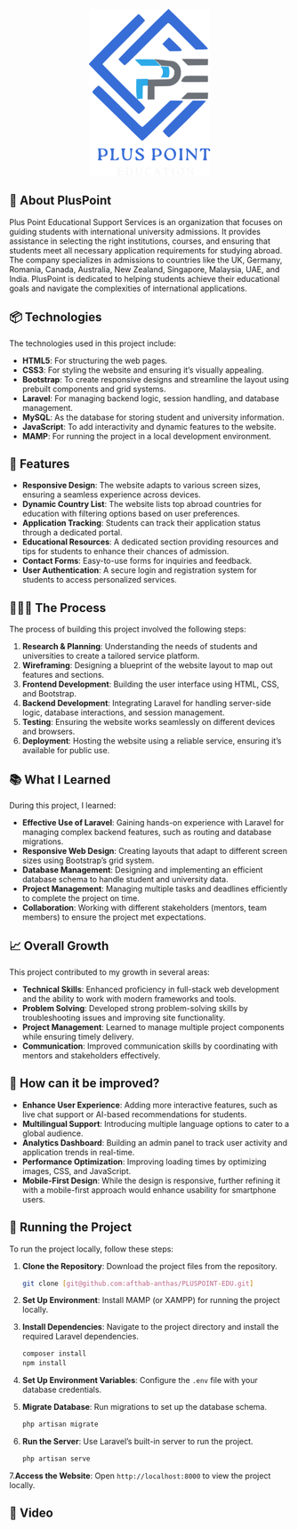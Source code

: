 <p align="center"><a href="https://pluspoint.uk" target="_blank"><img src="public/assets/images/logomain-D82XgayM.png" width="auto" height="300px" alt="Pluspoint Logo"></a></p>

<p align="center">
</p>

## 🏫 About PlusPoint

Plus Point Educational Support Services is an organization that focuses on guiding students with international university admissions. It provides assistance in selecting the right institutions, courses, and ensuring that students meet all necessary application requirements for studying abroad. The company specializes in admissions to countries like the UK, Germany, Romania, Canada, Australia, New Zealand, Singapore, Malaysia, UAE, and India. PlusPoint is dedicated to helping students achieve their educational goals and navigate the complexities of international applications.

## 📦 Technologies

The technologies used in this project include:

- **HTML5**: For structuring the web pages.
- **CSS3**: For styling the website and ensuring it’s visually appealing.
- **Bootstrap**: To create responsive designs and streamline the layout using prebuilt components and grid systems.
- **Laravel**: For managing backend logic, session handling, and database management.
- **MySQL**: As the database for storing student and university information.
- **JavaScript**: To add interactivity and dynamic features to the website.
- **MAMP**: For running the project in a local development environment.

## 🦄 Features

- **Responsive Design**: The website adapts to various screen sizes, ensuring a seamless experience across devices.
- **Dynamic Country List**: The website lists top abroad countries for education with filtering options based on user preferences.
- **Application Tracking**: Students can track their application status through a dedicated portal.
- **Educational Resources**: A dedicated section providing resources and tips for students to enhance their chances of admission.
- **Contact Forms**: Easy-to-use forms for inquiries and feedback.
- **User Authentication**: A secure login and registration system for students to access personalized services.

## 👩🏽‍🍳 The Process

The process of building this project involved the following steps:

1. **Research & Planning**: Understanding the needs of students and universities to create a tailored service platform.
2. **Wireframing**: Designing a blueprint of the website layout to map out features and sections.
3. **Frontend Development**: Building the user interface using HTML, CSS, and Bootstrap.
4. **Backend Development**: Integrating Laravel for handling server-side logic, database interactions, and session management.
5. **Testing**: Ensuring the website works seamlessly on different devices and browsers.
6. **Deployment**: Hosting the website using a reliable service, ensuring it’s available for public use.

## 📚 What I Learned

During this project, I learned:

- **Effective Use of Laravel**: Gaining hands-on experience with Laravel for managing complex backend features, such as routing and database migrations.
- **Responsive Web Design**: Creating layouts that adapt to different screen sizes using Bootstrap’s grid system.
- **Database Management**: Designing and implementing an efficient database schema to handle student and university data.
- **Project Management**: Managing multiple tasks and deadlines efficiently to complete the project on time.
- **Collaboration**: Working with different stakeholders (mentors, team members) to ensure the project met expectations.

## 📈 Overall Growth

This project contributed to my growth in several areas:

- **Technical Skills**: Enhanced proficiency in full-stack web development and the ability to work with modern frameworks and tools.
- **Problem Solving**: Developed strong problem-solving skills by troubleshooting issues and improving site functionality.
- **Project Management**: Learned to manage multiple project components while ensuring timely delivery.
- **Communication**: Improved communication skills by coordinating with mentors and stakeholders effectively.

## 💭 How can it be improved?

- **Enhance User Experience**: Adding more interactive features, such as live chat support or AI-based recommendations for students.
- **Multilingual Support**: Introducing multiple language options to cater to a global audience.
- **Analytics Dashboard**: Building an admin panel to track user activity and application trends in real-time.
- **Performance Optimization**: Improving loading times by optimizing images, CSS, and JavaScript.
- **Mobile-First Design**: While the design is responsive, further refining it with a mobile-first approach would enhance usability for smartphone users.

## 🚦 Running the Project

To run the project locally, follow these steps:

1. **Clone the Repository**: Download the project files from the repository.
   ```bash
   git clone [git@github.com:afthab-anthas/PLUSPOINT-EDU.git]
2. **Set Up Environment**: Install MAMP (or XAMPP) for running the project locally.

3. **Install Dependencies**: Navigate to the project directory and install the required Laravel dependencies.
   ```bash
   composer install
   npm install
4. **Set Up Environment Variables**: Configure the `.env` file with your database credentials.
5. **Migrate Database**: Run migrations to set up the database schema.
    ```bash
    php artisan migrate
6. **Run the Server**: Use Laravel’s built-in server to run the project.
    ```bash
    php artisan serve

7.**Access the Website**: Open `http://localhost:8000` to view the project locally.



## 🍿 Video
